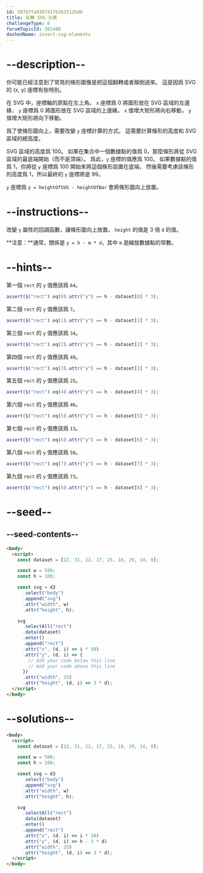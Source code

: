 ```yaml
---
id: 587d7fa9367417b2b2512bd0
title: 反轉 SVG 元素
challengeType: 6
forumTopicId: 301488
dashedName: invert-svg-elements
---
```


# --description--

你可能已經注意到了常見的條形圖像是把這個翻轉或者顛倒過來。 這是因爲 SVG 的 (x, y) 座標有些特別。

在 SVG 中，座標軸的原點在左上角。 `x` 座標爲 0 將圖形放在 SVG 區域的左邊緣， `y` 座標爲 0 將圖形放在 SVG 區域的上邊緣。 `x` 值增大矩形將向右移動， `y` 值增大矩形將向下移動。

爲了使條形圖向上，需要改變 `y` 座標計算的方式。 這需要計算條形的高度和 SVG 區域的總高度。

SVG 區域的高度爲 100。 如果在集合中一個數據點的值爲 0，那麼條形將從 SVG 區域的最底端開始（而不是頂端）。 爲此，`y` 座標的值應爲 100。 如果數據點的值爲 1，你將從 `y` 座標爲 100 開始來將這個條形設置在底端， 然後需要考慮該條形的高度爲 1，所以最終的 `y` 座標將是 99。

`y` 座標爲 `y = heightOfSVG - heightOfBar` 會將條形圖向上放置。

# --instructions--

改變 `y` 屬性的回調函數，讓條形圖向上放置。 `height` 的值是 3 倍 `d` 的值。

**注意：**通常，關係是 `y = h - m * d`，其中 `m` 是縮放數據點的常數。

# --hints--

第一個 `rect` 的 `y` 值應該爲 `64`。

```js
assert($("rect").eq(0).attr("y") == h - dataset[0] * 3);
```

第二個 `rect` 的 `y` 值應該爲 `7`。

```js
assert($("rect").eq(1).attr("y") == h - dataset[1] * 3);
```

第三個 `rect` 的 `y` 值應該爲 `34`。

```js
assert($("rect").eq(2).attr("y") == h - dataset[2] * 3);
```

第四個 `rect` 的 `y` 值應該爲 `49`。

```js
assert($("rect").eq(3).attr("y") == h - dataset[3] * 3);
```

第五個 `rect` 的 `y` 值應該爲 `25`。

```js
assert($("rect").eq(4).attr("y") == h - dataset[4] * 3);
```

第六個 `rect` 的 `y` 值應該爲 `46`。

```js
assert($("rect").eq(5).attr("y") == h - dataset[5] * 3);
```

第七個 `rect` 的 `y` 值應該爲 `13`。

```js
assert($("rect").eq(6).attr("y") == h - dataset[6] * 3);
```

第八個 `rect` 的 `y` 值應該爲 `58`。

```js
assert($("rect").eq(7).attr("y") == h - dataset[7] * 3);
```

第九個 `rect` 的 `y` 值應該爲 `73`。

```js
assert($("rect").eq(8).attr("y") == h - dataset[8] * 3);
```

# --seed--

## --seed-contents--

```html
<body>
  <script>
    const dataset = [12, 31, 22, 17, 25, 18, 29, 14, 9];

    const w = 500;
    const h = 100;

    const svg = d3
      .select("body")
      .append("svg")
      .attr("width", w)
      .attr("height", h);

    svg
      .selectAll("rect")
      .data(dataset)
      .enter()
      .append("rect")
      .attr("x", (d, i) => i * 30)
      .attr("y", (d, i) => {
        // Add your code below this line
        // Add your code above this line
      })
      .attr("width", 25)
      .attr("height", (d, i) => 3 * d);
  </script>
</body>
```

# --solutions--

```html
<body>
  <script>
    const dataset = [12, 31, 22, 17, 25, 18, 29, 14, 9];

    const w = 500;
    const h = 100;

    const svg = d3
      .select("body")
      .append("svg")
      .attr("width", w)
      .attr("height", h);

    svg
      .selectAll("rect")
      .data(dataset)
      .enter()
      .append("rect")
      .attr("x", (d, i) => i * 30)
      .attr("y", (d, i) => h - 3 * d)
      .attr("width", 25)
      .attr("height", (d, i) => 3 * d);
  </script>
</body>
```
